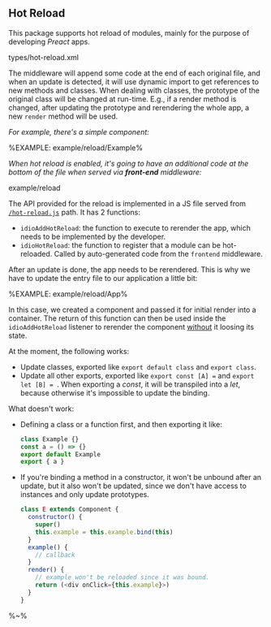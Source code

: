 ## Hot Reload

This package supports hot reload of modules, mainly for the purpose of developing _Preact_ apps.

<typedef>types/hot-reload.xml</typedef>

The middleware will append some code at the end of each original file, and when an update is detected, it will use dynamic import to get references to new methods and classes. When dealing with classes, the prototype of the original class will be changed at run-time. E.g., if a render method is changed, after updating the prototype and rerendering the whole app, a new `render` method will be used.

_For example, there's a simple component:_

%EXAMPLE: example/reload/Example%

_When hot reload is enabled, it's going to have an additional code at the bottom of the file when served via **front-end** middleware:_

<fork lang="jsx">example/reload</fork>

The API provided for the reload is implemented in a JS file served from [`/hot-reload.js`](/src/listener.js) path. It has 2 functions:

- `idioAddHotReload`: the function to execute to rerender the app, which needs to be implemented by the developer.
- `idioHotReload`: the function to register that a module can be hot-reloaded. Called by auto-generated code from the `frontend` middleware.

After an update is done, the app needs to be rerendered. This is why we have to update the entry file to our application a little bit:

%EXAMPLE: example/reload/App%

In this case, we created a component and passed it for initial render into a container. The return of this function can then be used inside the `idioAddHotReload` listener to rerender the component [without](https://github.com/developit/preact/issues/1259) it loosing its state.

At the moment, the following works:

- Update classes, exported like `export default class` and `export class`.
- Update all other exports, exported like `export const [A] =` and `export let [B] = `. When exporting a _const_, it will be transpiled into a _let_, because otherwise it's impossible to update the binding.

What doesn't work:

- Defining a class or a function first, and then exporting it like:
    ```js
    class Example {}
    const a = () => {}
    export default Example
    export { a }
    ```
- If you're binding a method in a constructor, it won't be unbound after an update, but it also won't be updated, since we don't have access to instances and only update prototypes.
    ```js
    class E extends Component {
      constructor() {
        super()
        this.example = this.example.bind(this)
      }
      example() {
        // callback
      }
      render() {
        // example won't be reloaded since it was bound.
        return (<div onClick={this.example}>)
      }
    }
    ```

%~%